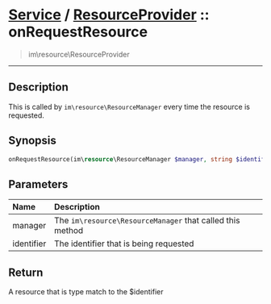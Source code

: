 # [Service](resource.md) / [ResourceProvider](resource-ResourceProvider.md) :: onRequestResource
 > im\resource\ResourceProvider
____

## Description
This is called by `im\resource\ResourceManager` every time the resource is requested.

## Synopsis
```php
onRequestResource(im\resource\ResourceManager $manager, string $identifier): object
```

## Parameters
| Name | Description |
| :--- | :---------- |
| manager | The `im\resource\ResourceManager` that called this method |
| identifier | The identifier that is being requested |

## Return
A resource that is type match to the $identifier
